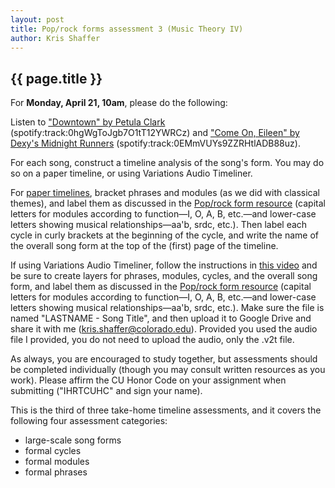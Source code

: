 ```yaml
---
layout: post
title: Pop/rock forms assessment 3 (Music Theory IV) 
author: Kris Shaffer
---
```


## {{ page.title }} ##

For **Monday, April 21, 10am**, please do the following:

Listen to ["Downtown" by Petula Clark](http://open.spotify.com/track/0hgWgToJgb7O1tT12YWRCz) (spotify:track:0hgWgToJgb7O1tT12YWRCz) and ["Come On, Eileen" by Dexy's Midnight Runners](http://open.spotify.com/track/0EMmVUYs9ZZRHtlADB88uz) (spotify:track:0EMmVUYs9ZZRHtlADB88uz).

For each song, construct a timeline analysis of the song's form. You may do so on a paper timeline, or using Variations Audio Timeliner.

For [paper timelines](http://courses.shaffermusic.com/materials/timeline-blank.pdf), bracket phrases and modules (as we did with classical themes), and label them as discussed in the [Pop/rock form resource](http://kris.shaffermusic.com/musicianship/popRockForm.html) (capital letters for modules according to function—I, O, A, B, etc.—and lower-case letters showing musical relationships—aa'b, srdc, etc.). Then label each cycle in curly brackets at the beginning of the cycle, and write the name of the overall song form at the top of the (first) page of the timeline. 

If using Variations Audio Timeliner, follow the instructions in [this video](http://kris.shaffermusic.com/musicianship/VAT.html) and be sure to create layers for phrases, modules, cycles, and the overall song form, and label them as discussed in the [Pop/rock form resource](http://kris.shaffermusic.com/musicianship/popRockForm.html) (capital letters for modules according to function—I, O, A, B, etc.—and lower-case letters showing musical relationships—aa'b, srdc, etc.). Make sure the file is named "LASTNAME - Song Title", and then upload it to Google Drive and share it with me (kris.shaffer@colorado.edu). Provided you used the audio file I provided, you do not need to upload the audio, only the .v2t file.

As always, you are encouraged to study together, but assessments should be completed individually (though you may consult written resources as you work). Please affirm the CU Honor Code on your assignment when submitting ("IHRTCUHC" and sign your name).

This is the third of three take-home timeline assessments, and it covers the following four assessment categories:

- large-scale song forms  
- formal cycles  
- formal modules  
- formal phrases
